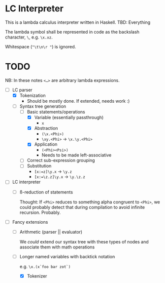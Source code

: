 # LC Interpreter

This is a lambda calculus interpreter written in Haskell.
TBD: Everything

The lambda symbol shall be represented in code as the backslash character, `\`,
e.g. `\x.xz`.

Whitespace (`"\t\n\r "`) is ignored.

# TODO

NB: In these notes `<…>` are arbitrary lambda expressions.

- [ ] LC parser
	- [x] Tokenization
		- Should be mostly done. If extended, needs work :)
	- [ ] Syntax tree generation
		- [ ] Basic statements/operations
			- [x] Variable (essentially passthrough)
				- `x`
			- [x] Abstraction
				- `(\x.<Phi>)`
				- `\xy.<Phi>` → `\x.\y.<Phi>`
			- [x] Application
				- `(<Phi><Psi>)`
				- Needs to be made left-associative
		- [ ] Correct sub-expression grouping
		- [ ] Substitution
			- `[x:=z]\y.x` → `\y.z`
			- `[x:=\z.z]\y.x` → `\y.\z.z`
- [ ] LC interpreter
	- [ ] ß-reduction of statements

		Thought: If `<Phi>` reduces to something alpha congruent to
		`<Phi>`, we could probably detect that during compilation to
		avoid infinite recursion. Probably.

- [ ] Fancy extensions
	- [ ] Arithmetic (parser || evaluator)

		We *could* extend our syntax tree with these types of nodes and
		associate them with math operations

	- [ ] Longer named variables with backtick notation

		e.g. ``\x.(x`foo bar zot`)``

		- [x] Tokenizer

